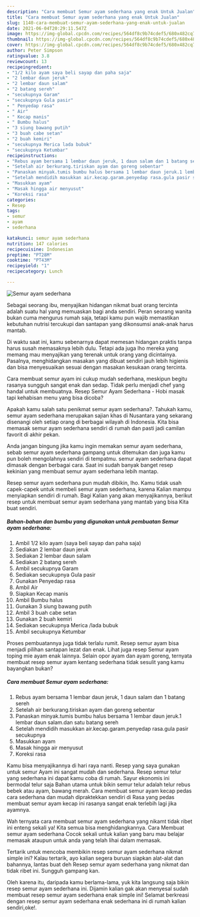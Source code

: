 ```yaml
---
description: "Cara membuat Semur ayam sederhana yang enak Untuk Jualan"
title: "Cara membuat Semur ayam sederhana yang enak Untuk Jualan"
slug: 1140-cara-membuat-semur-ayam-sederhana-yang-enak-untuk-jualan
date: 2021-06-04T20:29:11.547Z
image: https://img-global.cpcdn.com/recipes/564df8c9b74cdef5/680x482cq70/semur-ayam-sederhana-foto-resep-utama.jpg
thumbnail: https://img-global.cpcdn.com/recipes/564df8c9b74cdef5/680x482cq70/semur-ayam-sederhana-foto-resep-utama.jpg
cover: https://img-global.cpcdn.com/recipes/564df8c9b74cdef5/680x482cq70/semur-ayam-sederhana-foto-resep-utama.jpg
author: Peter Simpson
ratingvalue: 3.8
reviewcount: 13
recipeingredient:
- "1/2 kilo ayam saya beli sayap dan paha saja"
- "2 lembar daun jeruk"
- "2 lembar daun salam"
- "2 batang sereh"
- "secukupnya Garam"
- "secukupnya Gula pasir"
- " Penyedap rasa"
- " Air"
- " Kecap manis"
- " Bumbu halus"
- "3 siung bawang putih"
- "3 buah cabe setan"
- "2 buah kemiri"
- "secukupnya Merica lada bubuk"
- "secukupnya Ketumbar"
recipeinstructions:
- "Rebus ayam bersama 1 lembar daun jeruk, 1 daun salam dan 1 batang sereh"
- "Setelah air berkurang.tiriskan ayam dan goreng sebentar"
- "Panaskan minyak.tumis bumbu halus bersama 1 lembar daun jeruk.1 lembar daun salam.dan satu batang sereh"
- "Setelah mendidih masukkan air.kecap.garam.penyedap rasa.gula pasir secukupnya"
- "Masukkan ayam"
- "Masak hingga air menyusut"
- "Koreksi rasa"
categories:
- Resep
tags:
- semur
- ayam
- sederhana

katakunci: semur ayam sederhana 
nutrition: 147 calories
recipecuisine: Indonesian
preptime: "PT28M"
cooktime: "PT43M"
recipeyield: "1"
recipecategory: Lunch

---
```



![Semur ayam sederhana](https://img-global.cpcdn.com/recipes/564df8c9b74cdef5/680x482cq70/semur-ayam-sederhana-foto-resep-utama.jpg)

Sebagai seorang ibu, menyajikan hidangan nikmat buat orang tercinta adalah suatu hal yang memuaskan bagi anda sendiri. Peran seorang  wanita bukan cuma mengurus rumah saja, tetapi kamu pun wajib memastikan kebutuhan nutrisi tercukupi dan santapan yang dikonsumsi anak-anak harus mantab.

Di waktu  saat ini, kamu sebenarnya dapat memesan hidangan praktis tanpa harus susah memasaknya lebih dulu. Tetapi ada juga lho mereka yang memang mau menyajikan yang terenak untuk orang yang dicintainya. Pasalnya, menghidangkan masakan yang dibuat sendiri jauh lebih higienis dan bisa menyesuaikan sesuai dengan masakan kesukaan orang tercinta. 

Cara membuat semur ayam ini cukup mudah sederhana, meskipun begitu rasanya sungguh sangat enak dan sedap. Tidak perlu menjadi chef yang handal untuk membuatnya. Resep Semur Ayam Sederhana - Hobi masak tapi kehabisan menu yang bisa dicoba?

Apakah kamu salah satu penikmat semur ayam sederhana?. Tahukah kamu, semur ayam sederhana merupakan sajian khas di Nusantara yang sekarang disenangi oleh setiap orang di berbagai wilayah di Indonesia. Kita bisa memasak semur ayam sederhana sendiri di rumah dan pasti jadi camilan favorit di akhir pekan.

Anda jangan bingung jika kamu ingin memakan semur ayam sederhana, sebab semur ayam sederhana gampang untuk ditemukan dan juga kamu pun boleh mengolahnya sendiri di tempatmu. semur ayam sederhana dapat dimasak dengan berbagai cara. Saat ini sudah banyak banget resep kekinian yang membuat semur ayam sederhana lebih mantap.

Resep semur ayam sederhana pun mudah dibikin, lho. Kamu tidak usah capek-capek untuk membeli semur ayam sederhana, karena Kalian mampu menyiapkan sendiri di rumah. Bagi Kalian yang akan menyajikannya, berikut resep untuk membuat semur ayam sederhana yang mantab yang bisa Kita buat sendiri.

<!--inarticleads1-->

##### Bahan-bahan dan bumbu yang digunakan untuk pembuatan Semur ayam sederhana:

1. Ambil 1/2 kilo ayam (saya beli sayap dan paha saja)
1. Sediakan 2 lembar daun jeruk
1. Sediakan 2 lembar daun salam
1. Sediakan 2 batang sereh
1. Ambil secukupnya Garam
1. Sediakan secukupnya Gula pasir
1. Gunakan  Penyedap rasa
1. Ambil  Air
1. Siapkan  Kecap manis
1. Ambil  Bumbu halus
1. Gunakan 3 siung bawang putih
1. Ambil 3 buah cabe setan
1. Gunakan 2 buah kemiri
1. Sediakan secukupnya Merica /lada bubuk
1. Ambil secukupnya Ketumbar


Proses pembuatannya juga tidak terlalu rumit. Resep semur ayam bisa menjadi pilihan santapan lezat dan enak. Lihat juga resep Semur ayam toping mie ayam enak lainnya. Selain opor ayam dan ayam goreng, ternyata membuat resep semur ayam kentang sederhana tidak sesulit yang kamu bayangkan bukan? 

<!--inarticleads2-->

##### Cara membuat Semur ayam sederhana:

1. Rebus ayam bersama 1 lembar daun jeruk, 1 daun salam dan 1 batang sereh
1. Setelah air berkurang.tiriskan ayam dan goreng sebentar
1. Panaskan minyak.tumis bumbu halus bersama 1 lembar daun jeruk.1 lembar daun salam.dan satu batang sereh
1. Setelah mendidih masukkan air.kecap.garam.penyedap rasa.gula pasir secukupnya
1. Masukkan ayam
1. Masak hingga air menyusut
1. Koreksi rasa


Kamu bisa menyajikannya di hari raya nanti. Resep yang saya gunakan untuk semur Ayam ini sangat mudah dan sederhana. Resep semur telur yang sederhana ini dapat kamu coba di rumah. Sayur ekonomis ini bermodal telur saja Bahan utama untuk bikin semur telur adalah telur rebus bebek atau ayam, bawang merah. Cara membuat semur ayam kecap pedas cara sederhana dan mudah dipraktekkan sendiri di Rasa yang pedas membuat semur ayam kecap ini rasanya sangat enak terlebih lagi jika ayamnya. 

Wah ternyata cara membuat semur ayam sederhana yang nikamt tidak ribet ini enteng sekali ya! Kita semua bisa menghidangkannya. Cara Membuat semur ayam sederhana Cocok sekali untuk kalian yang baru mau belajar memasak ataupun untuk anda yang telah lihai dalam memasak.

Tertarik untuk mencoba membikin resep semur ayam sederhana nikmat simple ini? Kalau tertarik, ayo kalian segera buruan siapkan alat-alat dan bahannya, lantas buat deh Resep semur ayam sederhana yang nikmat dan tidak ribet ini. Sungguh gampang kan. 

Oleh karena itu, daripada kamu berlama-lama, yuk kita langsung saja bikin resep semur ayam sederhana ini. Dijamin kalian gak akan menyesal sudah membuat resep semur ayam sederhana enak simple ini! Selamat berkreasi dengan resep semur ayam sederhana enak sederhana ini di rumah kalian sendiri,oke!.

